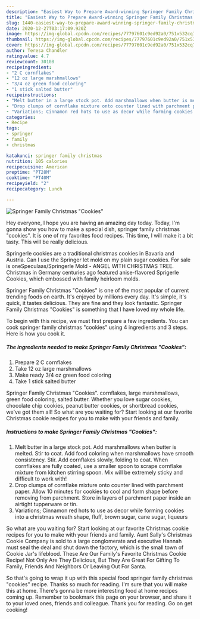 ```yaml
---
description: "Easiest Way to Prepare Award-winning Springer Family Christmas &amp;#34;Cookies&amp;#34;"
title: "Easiest Way to Prepare Award-winning Springer Family Christmas &amp;#34;Cookies&amp;#34;"
slug: 1440-easiest-way-to-prepare-award-winning-springer-family-christmas-and-34-cookies-and-34
date: 2020-12-27T03:17:09.920Z
image: https://img-global.cpcdn.com/recipes/77797601c9ed92a0/751x532cq70/springer-family-christmas-cookies-recipe-main-photo.jpg
thumbnail: https://img-global.cpcdn.com/recipes/77797601c9ed92a0/751x532cq70/springer-family-christmas-cookies-recipe-main-photo.jpg
cover: https://img-global.cpcdn.com/recipes/77797601c9ed92a0/751x532cq70/springer-family-christmas-cookies-recipe-main-photo.jpg
author: Teresa Chandler
ratingvalue: 4.7
reviewcount: 30108
recipeingredient:
- "2 C cornflakes"
- "12 oz large marshmallows"
- "3/4 oz green food coloring"
- "1 stick salted butter"
recipeinstructions:
- "Melt butter in a large stock pot. Add marshmallows when butter is melted. Stir to coat. Add food coloring when marshmallows have smooth consistency. Stir. Add cornflakes slowly, folding to coat. When cornflakes are fully coated, use a smaller spoon to scrape cornflake mixture from kitchen stirring spoon. Mix will be extremely sticky and difficult to work with!"
- "Drop clumps of cornflake mixture onto counter lined with parchment paper. Allow 10 minutes for cookies to cool and form shape before removing from parchment. Store in layers of parchment paper inside an airtight tupperware or tin."
- "Variations; Cinnamon red hots to use as decor while forming cookies into a christmas wreath shape, fluff, brown sugar, cane sugar, liqueurs"
categories:
- Recipe
tags:
- springer
- family
- christmas

katakunci: springer family christmas 
nutrition: 105 calories
recipecuisine: American
preptime: "PT28M"
cooktime: "PT40M"
recipeyield: "2"
recipecategory: Lunch

---
```



![Springer Family Christmas &#34;Cookies&#34;](https://img-global.cpcdn.com/recipes/77797601c9ed92a0/751x532cq70/springer-family-christmas-cookies-recipe-main-photo.jpg)

Hey everyone, I hope you are having an amazing day today. Today, I'm gonna show you how to make a special dish, springer family christmas &#34;cookies&#34;. It is one of my favorites food recipes. This time, I will make it a bit tasty. This will be really delicious.

Springerle cookies are a traditional christmas cookies in Bavaria and Austria. Can I use the Springer let mold on my plain sugar cookies. For sale is oneSpeculaas/Springerle Mold - ANGEL WITH CHRISTMAS TREE. Christmas in Germany centuries ago featured anise-flavored Sprigerle Cookies, which embossed with family heirloom molds.

Springer Family Christmas &#34;Cookies&#34; is one of the most popular of current trending foods on earth. It's enjoyed by millions every day. It's simple, it's quick, it tastes delicious. They are fine and they look fantastic. Springer Family Christmas &#34;Cookies&#34; is something that I have loved my whole life.


To begin with this recipe, we must first prepare a few ingredients. You can cook springer family christmas &#34;cookies&#34; using 4 ingredients and 3 steps. Here is how you cook it.

<!--inarticleads1-->

##### The ingredients needed to make Springer Family Christmas &#34;Cookies&#34;:

1. Prepare 2 C cornflakes
1. Take 12 oz large marshmallows
1. Make ready 3/4 oz green food coloring
1. Take 1 stick salted butter


Springer Family Christmas &#34;Cookies&#34;. cornflakes, large marshmallows, green food coloring, salted butter. Whether you love sugar cookies, chocolate chip cookies, peanut butter cookies, or shortbread cookies, we&#39;ve got them all! So what are you waiting for? Start looking at our favorite Christmas cookie recipes for you to make with your friends and family. 

<!--inarticleads2-->

##### Instructions to make Springer Family Christmas &#34;Cookies&#34;:

1. Melt butter in a large stock pot. Add marshmallows when butter is melted. Stir to coat. Add food coloring when marshmallows have smooth consistency. Stir. Add cornflakes slowly, folding to coat. When cornflakes are fully coated, use a smaller spoon to scrape cornflake mixture from kitchen stirring spoon. Mix will be extremely sticky and difficult to work with!
1. Drop clumps of cornflake mixture onto counter lined with parchment paper. Allow 10 minutes for cookies to cool and form shape before removing from parchment. Store in layers of parchment paper inside an airtight tupperware or tin.
1. Variations; Cinnamon red hots to use as decor while forming cookies into a christmas wreath shape, fluff, brown sugar, cane sugar, liqueurs


So what are you waiting for? Start looking at our favorite Christmas cookie recipes for you to make with your friends and family. Aunt Sally&#39;s Christmas Cookie Company is sold to a large conglomerate and executive Hannah must seal the deal and shut down the factory, which is the small town of Cookie Jar&#39;s lifeblood. These Are Our Family&#39;s Favorite Christmas Cookie Recipe! Not Only Are They Delicious, But They Are Great For Gifting To Family, Friends And Neighbors Or Leaving Out For Santa. 

So that's going to wrap it up with this special food springer family christmas &#34;cookies&#34; recipe. Thanks so much for reading. I'm sure that you will make this at home. There's gonna be more interesting food at home recipes coming up. Remember to bookmark this page on your browser, and share it to your loved ones, friends and colleague. Thank you for reading. Go on get cooking!
